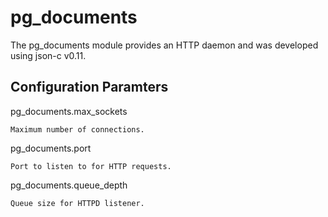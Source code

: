 # pg_documents

The pg_documents module provides an HTTP daemon and was developed using json-c
v0.11.

## Configuration Paramters

pg_documents.max_sockets

    Maximum number of connections.

pg_documents.port

    Port to listen to for HTTP requests.

pg_documents.queue_depth

    Queue size for HTTPD listener.
